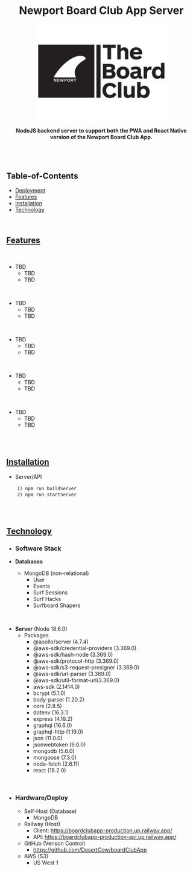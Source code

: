 <div align="center">
<h1>Newport Board Club App Server</h1>
 <p align="center">
  <img src="./Dev_Docs/BOARD_CLUB_LOGO_1.jpg" width="350" height="250" alt="Demo 1")
</p>
<h4>NodeJS backend server to support both the PWA and React Native version of the Newport Board Club App.</h4>
</div>

<br>
<br>

## Table-of-Contents

* [Deployment](#deployment)
* [Features](#features)
* [Installation](#installation)
* [Technology](#technology)



<br>


## [Features](#table-of-contents)

<br>

* TBD
  * TBD
  * TBD

<br>

* TBD
  * TBD
  * TBD

<br>

* TBD
  * TBD
  * TBD

<br>

* TBD
  * TBD
  * TBD

<br>

* TBD
  * TBD
  * TBD

<br>
<br>

## [Installation](#table-of-contents)

* Server/API
```
    1) npm run buildServer
    2) npm run startServer
```

<br>
<br>

## [Technology](#table-of-contents)

* <h3> Software Stack </h3>

 * **Databases**
   * MongoDB (non-relational)
      * User
      * Events
      * Surf Sessions
      * Surf Hacks
      * Surfboard Shapers

<br>

  * **Server** (Node 18.6.0)
    * Packages
      * @apollo/server (4.7.4)
      * @aws-sdk/credential-providers (3.369.0)
      * @aws-sdk/hash-node (3.369.0)
      * @aws-sdk/protocol-http (3.369.0)
      * @aws-sdk/s3-request-presigner (3.369.0)
      * @aws-sdk/url-parser (3.369.0)
      * @aws-sdk/util-format-url(3.369.0)
      * aws-sdk (2.1414.0)
      * bcrypt (5.1.0)
      * body-parser (1.20.2)
      * cors (2.8.5)
      * dotenv (16.3.1)
      * express (4.18.2)
      * graphql (16.6.0)
      * graphql-http (1.19.0)
      * json (11.0.0)
      * jsonwebtoken (9.0.0)
      * mongodb (5.6.0)
      * mongoose (7.3.0)
      * node-fetch (2.6.11)
      * react (18.2.0)

<br>

* <h3> Hardware/Deploy </h3>

  * Self-Host (Database)
    * MongoDB
  * Railway (Host)
    * Client: https://boardclubapp-production.up.railway.app/
    * API: https://boardclubapp-production-api.up.railway.app/
  * GitHub (Verison Control)
    * https://github.com/DesertCow/boardClubApp
  * AWS (S3)
    * US West 1

<br>
<br>